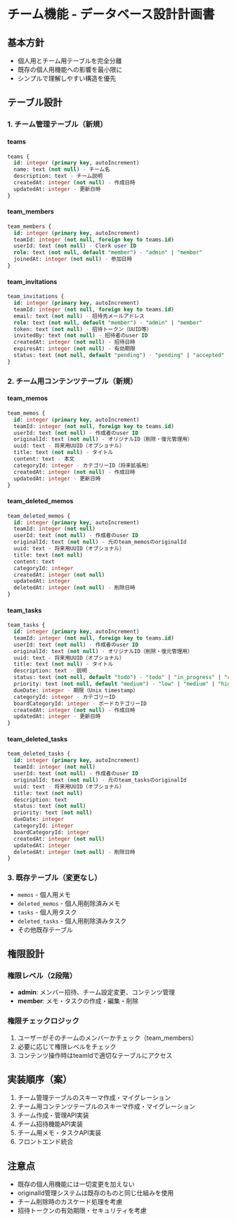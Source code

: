 # チーム機能 - データベース設計計画書

## 基本方針
- 個人用とチーム用テーブルを完全分離
- 既存の個人用機能への影響を最小限に
- シンプルで理解しやすい構造を優先

## テーブル設計

### 1. チーム管理テーブル（新規）

#### teams
```sql
teams {
  id: integer (primary key, autoIncrement)
  name: text (not null) - チーム名
  description: text - チーム説明
  createdAt: integer (not null) - 作成日時
  updatedAt: integer - 更新日時
}
```

#### team_members
```sql
team_members {
  id: integer (primary key, autoIncrement)
  teamId: integer (not null, foreign key to teams.id)
  userId: text (not null) - Clerk user ID
  role: text (not null, default "member") - "admin" | "member"
  joinedAt: integer (not null) - 参加日時
}
```

#### team_invitations
```sql
team_invitations {
  id: integer (primary key, autoIncrement)
  teamId: integer (not null, foreign key to teams.id)
  email: text (not null) - 招待先メールアドレス
  role: text (not null, default "member") - "admin" | "member"
  token: text (not null) - 招待トークン（UUID等）
  invitedBy: text (not null) - 招待者のuser ID
  createdAt: integer (not null) - 招待日時
  expiresAt: integer (not null) - 有効期限
  status: text (not null, default "pending") - "pending" | "accepted" | "expired"
}
```

### 2. チーム用コンテンツテーブル（新規）

#### team_memos
```sql
team_memos {
  id: integer (primary key, autoIncrement)
  teamId: integer (not null, foreign key to teams.id)
  userId: text (not null) - 作成者のuser ID
  originalId: text (not null) - オリジナルID（削除・復元管理用）
  uuid: text - 将来用UUID（オプショナル）
  title: text (not null) - タイトル
  content: text - 本文
  categoryId: integer - カテゴリーID（将来拡張用）
  createdAt: integer (not null) - 作成日時
  updatedAt: integer - 更新日時
}
```

#### team_deleted_memos
```sql
team_deleted_memos {
  id: integer (primary key, autoIncrement)
  teamId: integer (not null)
  userId: text (not null) - 作成者のuser ID
  originalId: text (not null) - 元のteam_memosのoriginalId
  uuid: text - 将来用UUID（オプショナル）
  title: text (not null)
  content: text
  categoryId: integer
  createdAt: integer (not null)
  updatedAt: integer
  deletedAt: integer (not null) - 削除日時
}
```

#### team_tasks
```sql
team_tasks {
  id: integer (primary key, autoIncrement)
  teamId: integer (not null, foreign key to teams.id)
  userId: text (not null) - 作成者のuser ID
  originalId: text (not null) - オリジナルID（削除・復元管理用）
  uuid: text - 将来用UUID（オプショナル）
  title: text (not null) - タイトル
  description: text - 説明
  status: text (not null, default "todo") - "todo" | "in_progress" | "completed"
  priority: text (not null, default "medium") - "low" | "medium" | "high"
  dueDate: integer - 期限（Unix timestamp）
  categoryId: integer - カテゴリーID
  boardCategoryId: integer - ボードカテゴリーID
  createdAt: integer (not null) - 作成日時
  updatedAt: integer - 更新日時
}
```

#### team_deleted_tasks
```sql
team_deleted_tasks {
  id: integer (primary key, autoIncrement)
  teamId: integer (not null)
  userId: text (not null) - 作成者のuser ID
  originalId: text (not null) - 元のteam_tasksのoriginalId
  uuid: text - 将来用UUID（オプショナル）
  title: text (not null)
  description: text
  status: text (not null)
  priority: text (not null)
  dueDate: integer
  categoryId: integer
  boardCategoryId: integer
  createdAt: integer (not null)
  updatedAt: integer
  deletedAt: integer (not null) - 削除日時
}
```

### 3. 既存テーブル（変更なし）
- `memos` - 個人用メモ
- `deleted_memos` - 個人用削除済みメモ
- `tasks` - 個人用タスク  
- `deleted_tasks` - 個人用削除済みタスク
- その他既存テーブル

## 権限設計

### 権限レベル（2段階）
- **admin**: メンバー招待、チーム設定変更、コンテンツ管理
- **member**: メモ・タスクの作成・編集・削除

### 権限チェックロジック
1. ユーザーがそのチームのメンバーかチェック（team_members）
2. 必要に応じて権限レベルをチェック
3. コンテンツ操作時はteamIdで適切なテーブルにアクセス

## 実装順序（案）
1. チーム管理テーブルのスキーマ作成・マイグレーション
2. チーム用コンテンツテーブルのスキーマ作成・マイグレーション
3. チーム作成・管理API実装
4. チーム招待機能API実装  
5. チーム用メモ・タスクAPI実装
6. フロントエンド統合

## 注意点
- 既存の個人用機能には一切変更を加えない
- originalId管理システムは既存のものと同じ仕組みを使用
- チーム削除時のカスケード処理を考慮
- 招待トークンの有効期限・セキュリティを考慮